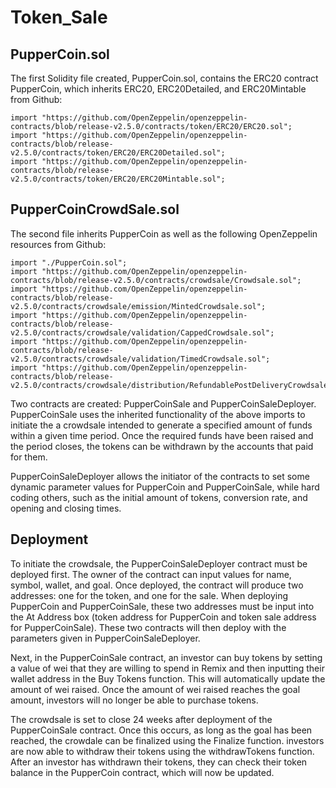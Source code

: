 # Token_Sale

## PupperCoin.sol
The first Solidity file created, PupperCoin.sol, contains the ERC20 contract PupperCoin, which inherits ERC20, ERC20Detailed, and ERC20Mintable from Github: 

```
import "https://github.com/OpenZeppelin/openzeppelin-contracts/blob/release-v2.5.0/contracts/token/ERC20/ERC20.sol";
import "https://github.com/OpenZeppelin/openzeppelin-contracts/blob/release-v2.5.0/contracts/token/ERC20/ERC20Detailed.sol";
import "https://github.com/OpenZeppelin/openzeppelin-contracts/blob/release-v2.5.0/contracts/token/ERC20/ERC20Mintable.sol";
```

## PupperCoinCrowdSale.sol
The second file inherits PupperCoin as well as the following OpenZeppelin resources from Github:

```
import "./PupperCoin.sol";
import "https://github.com/OpenZeppelin/openzeppelin-contracts/blob/release-v2.5.0/contracts/crowdsale/Crowdsale.sol";
import "https://github.com/OpenZeppelin/openzeppelin-contracts/blob/release-v2.5.0/contracts/crowdsale/emission/MintedCrowdsale.sol";
import "https://github.com/OpenZeppelin/openzeppelin-contracts/blob/release-v2.5.0/contracts/crowdsale/validation/CappedCrowdsale.sol";
import "https://github.com/OpenZeppelin/openzeppelin-contracts/blob/release-v2.5.0/contracts/crowdsale/validation/TimedCrowdsale.sol";
import "https://github.com/OpenZeppelin/openzeppelin-contracts/blob/release-v2.5.0/contracts/crowdsale/distribution/RefundablePostDeliveryCrowdsale.sol";
```

Two contracts are created: PupperCoinSale and PupperCoinSaleDeployer. PupperCoinSale uses the inherited functionality of the above imports to initiate the a crowdsale intended to generate a specified amount of funds within a given time period. Once the required funds have been raised and the period closes, the tokens can be withdrawn by the accounts that paid for them.

PupperCoinSaleDeployer allows the initiator of the contracts to set some dynamic parameter values for PupperCoin and PupperCoinSale, while hard coding others, such as the initial amount of tokens, conversion rate, and opening and closing times.

## Deployment

To initiate the crowdsale, the PupperCoinSaleDeployer contract must be deployed first. The owner of the contract can input values for name, symbol, wallet, and goal. Once deployed, the contract will produce two addresses: one for the token, and one for the sale. When deploying PupperCoin and PupperCoinSale, these two addresses must be input into the At Address box (token address for PupperCoin and token sale address for PupperCoinSale). These two contracts will then deploy with the parameters given in PupperCoinSaleDeployer.

Next, in the PupperCoinSale contract, an investor can buy tokens by setting a value of wei that they are willing to spend in Remix and then inputting their wallet address in the Buy Tokens function. This will automatically update the amount of wei raised. Once the amount of wei raised reaches the goal amount, investors will no longer be able to purchase tokens. 

The crowdsale is set to close 24 weeks after deployment of the PupperCoinSale contract. Once this occurs, as long as the goal has been reached, the crowdale can be finalized using the Finalize function. investors are now able to withdraw their tokens using the withdrawTokens function. After an investor has withdrawn their tokens, they can check their token balance in the PupperCoin contract, which will now be updated.






